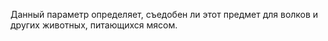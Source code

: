 Данный параметр определяет, съедобен ли этот предмет для волков и других животных, питающихся мясом.